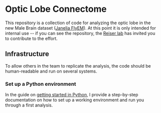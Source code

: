 # Optic Lobe Connectome

This repository is a collection of code for analyzing the optic lobe in the new Male Brain dataset ([Janelia FlyEM](https://neuprint-cns.janelia.org/?dataset=cns&qt=findneurons)). At this point it is only intended for internal use -- if you can see the repository, the [Reiser lab](https://www.janelia.org/lab/reiser-lab/) has invited you to contribute to the effort.

## Infrastructure

To allow others in the team to replicate the analysis, the code should be human-readable and run on several systems. 

### Set up a Python environment

In the guide on [getting started in Python](docs/python-getting-started.md), I provide a step-by-step documentation on how to set up a working environment and run you through a first analysis.
